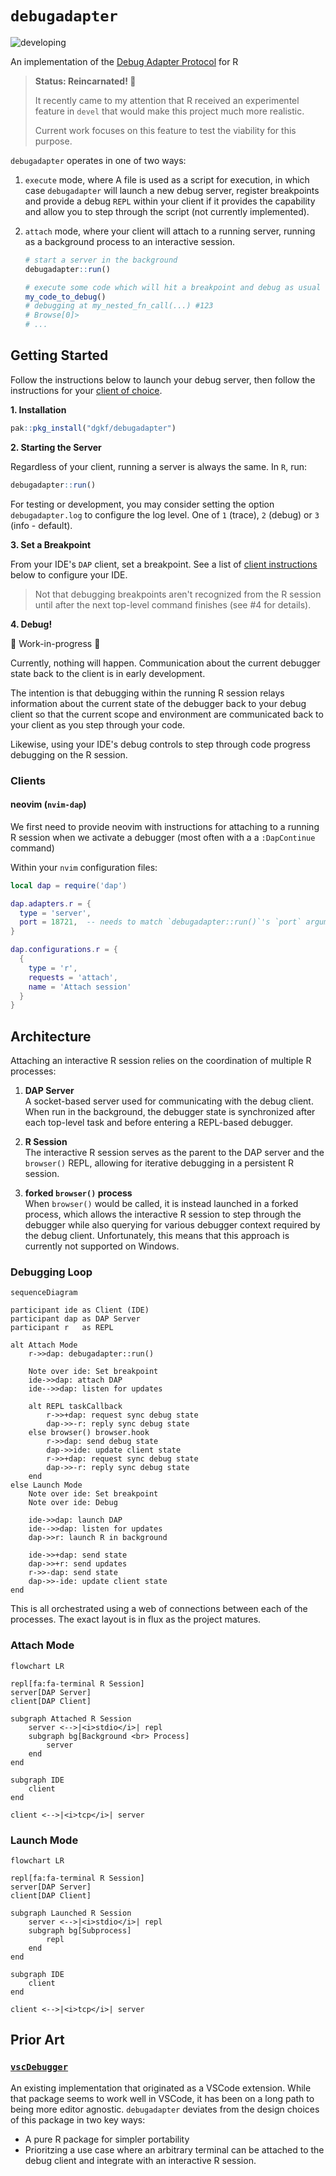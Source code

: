 # `debugadapter` 

![developing](https://img.shields.io/badge/lifecycle-developing-orange)

An implementation of the [Debug Adapter
Protocol](https://microsoft.github.io/debug-adapter-protocol/) for R

> **Status: Reincarnated! :zombie:** 
>
> It recently came to my attention that R received an experimentel feature
> in `devel` that would make this project much more realistic. 
>
> Current work focuses on this feature to test the viability for this purpose.
> 

`debugadapter` operates in one of two ways:

1. `execute` mode, where A file is used as a script for execution, in which 
   case `debugadapter` will launch a new debug server, register breakpoints and
   provide a debug `REPL` within your client if it provides the capability and
   allow you to step through the script (not currently implemented).

2. `attach` mode, where your client will attach to a running server, running
   as a background process to an interactive session.

   ```r
   # start a server in the background
   debugadapter::run()  

   # execute some code which will hit a breakpoint and debug as usual
   my_code_to_debug()
   # debugging at my_nested_fn_call(...) #123
   # Browse[0]> 
   # ...
   ```

## Getting Started

Follow the instructions below to launch your debug server, then follow the 
instructions for your [client of choice](#clients).

**1. Installation**

```r
pak::pkg_install("dgkf/debugadapter")
```

**2. Starting the Server**

Regardless of your client, running a server is always the same. In `R`, run:

```r
debugadapter::run()
```

For testing or development, you may consider setting the option
`debugadapter.log` to configure the log level. One of `1` (trace),
`2` (debug) or `3` (info - default).


**3. Set a Breakpoint**

From your IDE's `DAP` client, set a breakpoint. See a list of [client
instructions](#clients) below to configure your IDE.

> Not that debugging breakpoints aren't recognized from the R session until
> after the next top-level command finishes (see #4 for details).

**4. Debug!**

:construction: Work-in-progress :construction:

Currently, nothing will happen. Communication about the current debugger state
back to the client is in early development. 

The intention is that debugging within the running R session relays information
about the current state of the debugger back to your debug client so that the
current scope and environment are communicated back to your client as you step
through your code.

Likewise, using your IDE's debug controls to step through code progress 
debugging on the R session.

### Clients

#### neovim (`nvim-dap`)

We first need to provide neovim with instructions for attaching to a running R
session when we activate a debugger (most often with a a `:DapContinue` command)

Within your `nvim` configuration files:

```lua
local dap = require('dap')

dap.adapters.r = {
  type = 'server',
  port = 18721,  -- needs to match `debugadapter::run()`'s `port` argument
}

dap.configurations.r = {
  {
    type = 'r',
    requests = 'attach',
    name = 'Attach session'
  }
}
```

## Architecture

Attaching an interactive R session relies on the coordination of
multiple R processes:

1. **DAP Server**  
   A socket-based server used for communicating with the debug client. 
   When run in the background, the debugger state is synchronized after
   each top-level task and before entering a REPL-based debugger.

1. **R Session**  
   The interactive R session serves as the parent to the DAP server and
   the `browser()` REPL, allowing for iterative debugging in a persistent
   R session.

1. **forked `browser()` process**  
   When `browser()` would be called, it is instead launched in a forked
   process, which allows the interactive R session to step through the 
   debugger while also querying for various debugger context required
   by the debug client. Unfortunately, this means that this approach is
   currently not supported on Windows. 

### Debugging Loop

```mermaid
sequenceDiagram

participant ide as Client (IDE)
participant dap as DAP Server
participant r   as REPL

alt Attach Mode
    r->>dap: debugadapter::run()

    Note over ide: Set breakpoint
    ide->>dap: attach DAP
    ide-->>dap: listen for updates

    alt REPL taskCallback
        r->>+dap: request sync debug state
        dap->>-r: reply sync debug state
    else browser() browser.hook
        r->>dap: send debug state
        dap->>ide: update client state
        r->>+dap: request sync debug state
        dap->>-r: reply sync debug state
    end
else Launch Mode
    Note over ide: Set breakpoint
    Note over ide: Debug

    ide->>dap: launch DAP
    ide-->>dap: listen for updates
    dap->>r: launch R in background

    ide->>+dap: send state
    dap->>+r: send updates
    r->>-dap: send state
    dap->>-ide: update client state
end
```

This is all orchestrated using a web of connections between each 
of the processes. The exact layout is in flux as the project matures.

### Attach Mode

```mermaid
flowchart LR

repl[fa:fa-terminal R Session]
server[DAP Server]
client[DAP Client]

subgraph Attached R Session
    server <-->|<i>stdio</i>| repl
    subgraph bg[Background <br> Process]
        server
    end
end

subgraph IDE
    client
end

client <-->|<i>tcp</i>| server
```

### Launch Mode

```mermaid
flowchart LR

repl[fa:fa-terminal R Session]
server[DAP Server]
client[DAP Client]

subgraph Launched R Session
    server <-->|<i>stdio</i>| repl
    subgraph bg[Subprocess]
        repl
    end
end

subgraph IDE
    client
end

client <-->|<i>tcp</i>| server
```

## Prior Art

### [`vscDebugger`](https://github.com/ManuelHentschel/vscDebugger)

An existing implementation that originated as a VSCode extension. 
While that package seems to work well in VSCode, it has been on
a long path to being more editor agnostic. `debugadapter` deviates from 
the design choices of this package in two key ways: 

- A pure R package for simpler portability
- Prioritzing a use case where an arbitrary terminal can be 
  attached to the debug client and integrate with an interactive 
  R session.
